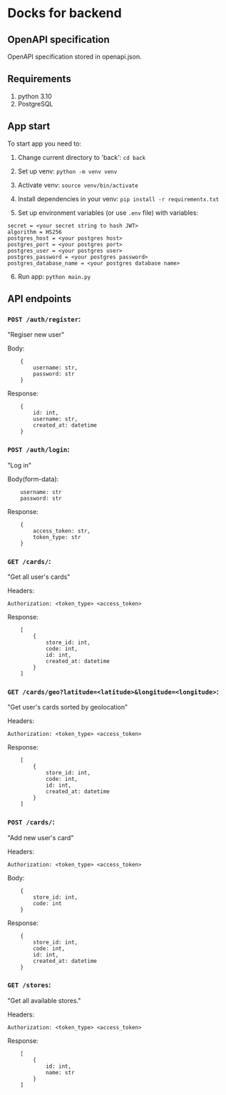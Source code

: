 # Docks for backend

## OpenAPI specification
OpenAPI specification stored in openapi.json.

## Requirements

1. python 3.10
2. PostgreSQL

## App start
To start app you need to:

1. Change current directory to 'back': `cd back`

2. Set up venv: `python -m venv venv`

3. Activate venv: `source venv/bin/activate`

4. Install dependencies in your venv: `pip install -r requirementx.txt`

5. Set up environment variables (or use `.env` file) with variables:
```
secret = <your secret string to hash JWT>
algorithm = HS256
postgres_host = <your postgres host>
postgres_port = <your postgres port>
postgres_user = <your postgres user>
postgres_password = <your postgres password>
postgres_database_name = <your postgres database name>
```

6. Run app: `python main.py`

## API endpoints

### `POST /auth/register`:
"Regiser new user"

Body: 
```
    {
        username: str,
        password: str
    }
```

Response:
```
    {
        id: int,
        username: str,
        created_at: datetime
    }
```

### `POST /auth/login`:
"Log in"

Body(form-data): 
```
    username: str
    password: str
```

Response:
```
    {
        access_token: str,
        token_type: str
    }
```

### `GET /cards/`:
"Get all user's cards"

Headers:
```
Authorization: <token_type> <access_token>
```

Response:
```
    [
        {   
            store_id: int,
            code: int,
            id: int,
            created_at: datetime
        }
    ]
```

### `GET /cards/geo?latitude=<latitude>&longitude=<longitude>`:
"Get user's cards sorted by geolocation"

Headers:
```
Authorization: <token_type> <access_token>
```

Response:
```
    [
        {   
            store_id: int,
            code: int,
            id: int,
            created_at: datetime
        }
    ]
```

### `POST /cards/`:
"Add new user's card"

Headers:
```
Authorization: <token_type> <access_token>
```

Body:
```
    {
        store_id: int,
        code: int
    }
```

Response:
```
    {   
        store_id: int,
        code: int,
        id: int,
        created_at: datetime
    }
```

### `GET /stores`:
"Get all available stores."

Headers:
```
Authorization: <token_type> <access_token>
```

Response:
```
    [
        {   
            id: int,
            name: str
        }
    ]
```
